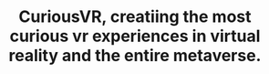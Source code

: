 ---
title: CuriousVR, creatiing the most curious vr experiences in virtual reality and the entire metaverse.
metaDescription: CuriousVR is the most curious vr website this side of reality.
---